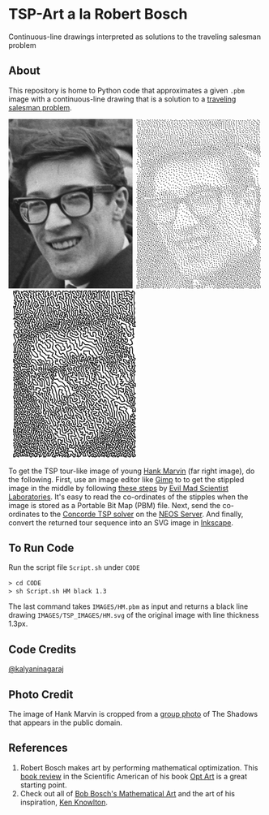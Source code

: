 # TSP-Art a la Robert Bosch
Continuous-line drawings interpreted as solutions to the traveling salesman problem

## About
This repository is home to Python code that approximates a given `.pbm` image with a continuous-line drawing that is a solution to a [traveling salesman problem](https://en.wikipedia.org/wiki/Travelling_salesman_problem). 

<a href="https://github.com/kalyaninagaraj/TSP-Art/blob/main/IMAGES/HM2.jpg"><img src="IMAGES/HM2.jpg?raw=true" width="245px"></a>&nbsp;&nbsp;<a href="https://github.com/kalyaninagaraj/TSP-Art/blob/main/IMAGES/HM2pbm.jpg"><img src="IMAGES/HM2pbm.jpg?raw=true" width="245px"></a>&nbsp;&nbsp;<a href="https://github.com/kalyaninagaraj/TSP-Art/blob/main/IMAGES/TSP_IMAGES/HM2.svg"><img src="IMAGES/TSP_IMAGES/HM2.svg?raw=true" width="245px"></a>

To get the TSP tour-like image of young [Hank Marvin](https://en.wikipedia.org/wiki/Hank_Marvin) (far right image), do the following. First, use an image editor like [Gimp](https://www.gimp.org/) to to get the stippled image in the middle by following [these steps](https://wiki.evilmadscientist.com/Producing_a_stippled_image_with_Gimp) by [Evil Mad Scientist Laboratories](https://www.evilmadscientist.com/). It's easy to read the co-ordinates of the stipples when the image is stored as a Portable Bit Map (PBM) file. Next, send the co-ordinates to the [Concorde TSP solver](https://www.math.uwaterloo.ca/tsp/concorde.html) on the [NEOS Server](https://neos-server.org/neos/). And finally, convert the returned tour sequence into an SVG image in [Inkscape](https://inkscape.org/).  

## To Run Code
Run the script file `Script.sh` under `CODE`
```
> cd CODE
> sh Script.sh HM black 1.3
```
The last command takes `IMAGES/HM.pbm` as input and returns a black line drawing `IMAGES/TSP_IMAGES/HM.svg` of the original image with line thickness 1.3px. 

## Code Credits
[@kalyaninagaraj](https://github.com/kalyaninagaraj)

## Photo Credit
The image of Hank Marvin is cropped from a [group photo](https://commons.wikimedia.org/wiki/File:Cliff_Richard_aankomst_met_zijn_Shadows,_Bestanddeelnr_913-7397.jpg) of The Shadows that appears in the public domain. 

## References
1.  Robert Bosch makes art by performing mathematical optimization. This [book review](https://blogs.scientificamerican.com/roots-of-unity/the-mathematics-of-opt-art/) in the Scientific American of his book [Opt Art](https://press.princeton.edu/books/hardcover/9780691164069/opt-art) is a great starting point. 
2. Check out all of [Bob Bosch's Mathematical Art](http://www.dominoartwork.com/) and the art of his inspiration, [Ken Knowlton](http://www.kenknowlton.com/). 